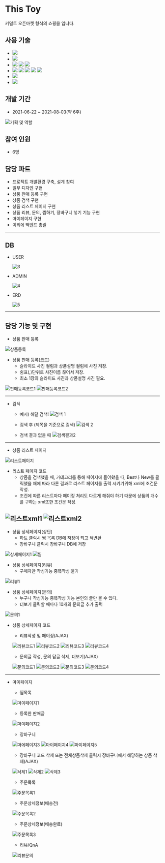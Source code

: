 # This Toy
 키덜트 오픈마켓 형식의 쇼핑몰 입니다.

## 사용 기술
* <img src="https://img.shields.io/badge/Spring-5.x-6DB33F?style=flat-square&logo=Spring&logoColor=6DB33F"/>
* <img src="https://img.shields.io/badge/Oracle-11g-F80000?style=flat-square&logo=Oracle&logoColor=F80000"/>
* <img src="https://img.shields.io/badge/Visual Studio Code-007ACC?style=flat-square&logo=Visual Studio Code&logoColor=white"/>
  <img src="https://img.shields.io/badge/Eclipse IDE-2C2255?style=flat-square&logo=Eclipse IDE&logoColor=white"/>
  <img src="https://img.shields.io/badge/Insomnia-5849BE?style=flat-square&logo=Insomnia&logoColor=white"/>
* <img src="https://img.shields.io/badge/JAVA-007396?style=flat-square&logo=Java&logoColor=white"/>  
  <img src="https://img.shields.io/badge/JavaScript-F7DF1E?style=flat-square&logo=JavaScript&logoColor=white"/>
  <img src="https://img.shields.io/badge/HTML5-E34F26?style=flat-square&logo=HTML5&logoColor=white"/>
  <img src="https://img.shields.io/badge/CSS3-1572B6?style=flat-square&logo=CSS3&logoColor=white"/>
  <img src="https://img.shields.io/badge/jQuery-0769AD?style=flat-square&logo=jQuery&logoColor=white"/>
* <img src="https://img.shields.io/badge/Apache Tomcat-9.0-FF9E0F?style=flat-square&logo=Apache Tomcat&logoColor=FF9E0F"/>
* <img src="https://img.shields.io/badge/Git-F05032?style=flat-square&logo=Git&logoColor=white"/>
  

## 개발 기간
* 2021-06-22 ~ 2021-08-03(약 6주)

 ![기획 및 역할](https://user-images.githubusercontent.com/77195474/130573066-258e62c6-efb9-4472-bc97-91b83b8313e9.PNG)
## 참여 인원
* 6명

## 담당 파트
* 프로젝트 개발환경 구축, 설계 참여
* 일부 디자인 구현
* 상품 판매 등록 구현
* 상품 검색 구현
* 상품 리스트 페이지 구현
* 상품 리뷰, 문의, 찜하기, 장바구니 넣기 기능 구현
* 마이페이지 구현
* 이외에 백엔드 총괄
---
## DB
* USER

  ![3](https://user-images.githubusercontent.com/80955533/130392513-86265a29-5993-4689-bae5-d5a25a0d0f44.jpg)

* ADMIN

  ![4](https://user-images.githubusercontent.com/80955533/130392509-1beac1fe-5a76-436a-ac4d-c947eab2c69d.jpg)

* ERD
 
  ![5](https://user-images.githubusercontent.com/80955533/130388497-d9186f5e-8bbd-4d39-be2c-578e4964c720.jpg)
---

## 담당 기능 및 구현
* 상품 판매 등록

![상품등록](https://user-images.githubusercontent.com/77195474/130574077-a856b49e-73eb-421d-b2f5-279ce1e9e4b2.PNG)

+ 상품 판매 등록(코드)
    - 슬라이드 사진 컬럼과 상품설명 컬럼에 사진 저장.
    - 쉼표(,)단위로 사진이름 끊어서 저장.
    - 최소 1장의 슬라이드 사진과 상품설명 사진 필요.

![판매등록코드1](https://user-images.githubusercontent.com/77195474/130574597-d1437090-8076-43f7-988f-ed2122847e3f.PNG) ![판매등록코드2](https://user-images.githubusercontent.com/77195474/130574658-a5671f0e-6a0d-42e4-ad79-eba003e99c42.PNG)

---

 * 검색
    - 예시) 해달 검색!
    ![검색 1](https://user-images.githubusercontent.com/80955533/130389910-a80c46e1-a3e8-4525-aab2-030a49f8607c.PNG)
            
    - 검색 후 (제목을 기준으로 검색)
    ![검색 2](https://user-images.githubusercontent.com/80955533/130389913-1e6522f4-999e-4b1b-beae-e1f267edbf95.PNG)
            
    - 검색 결과 없을 때
    ![검색결과2](https://user-images.githubusercontent.com/77195474/130575775-15ab0206-2568-4d78-957d-d6ed69298e3c.PNG)

---
* 상품 리스트 페이지

![리스트페이지](https://user-images.githubusercontent.com/77195474/130575999-b5d71bb2-673c-47a7-bfa0-8c3f34c14efe.PNG)

+ 리스트 페이지 코드
    - 상품을 검색했을 때, 카테고리를 통해 페이지에 들어왔을 때, Best나 New를 클릭했을 때에 따라 다른 결과로 리스트 페이지를 출력 시키기위해 xml에 조건문 작성.
    - 조건에 따른 리스트마다 페이징 처리도 다르게 해줘야 하기 때문에 상품의 개수를 구하는 xml또한 조건문 작성.

![리스트xml1](https://user-images.githubusercontent.com/77195474/130576350-65cc5210-cc76-4ff0-ab63-9be6b4f6b342.PNG) ![리스트xml2](https://user-images.githubusercontent.com/77195474/130576368-5ce4284f-633c-44bc-aa40-4710d0498aa0.PNG)
---

+ 상품 상세페이지(상단)
    - 하트 클릭시 찜 목록 DB에 저장이 되고 색변환 
    - 장바구니 클릭시 장바구니 DB에 저장

![상세페이지1](https://user-images.githubusercontent.com/77195474/130577884-4d77eb31-8b09-4424-8126-1ffb58610826.PNG) ![찜](https://user-images.githubusercontent.com/77195474/130577976-ce8efab1-4c09-4723-b1d6-7ef406c8e68b.PNG)
+ 상품 상세페이지(리뷰)
    - 구매자만 작성가능 중복작성 불가

![리뷰1](https://user-images.githubusercontent.com/77195474/130578288-6b5024b5-8093-4f70-b281-4b85c3965826.PNG)
+ 상품 상세페이지(문의)
    - 누구나 작성가능 중복작성 가능 본인의 글만 볼 수 있다.
    - 더보기 클릭할 때마다 10개의 문의글 추가 출력

![문의1](https://user-images.githubusercontent.com/77195474/130578989-70bce2c6-f949-440d-a68b-23108ac87ac7.PNG)
* 상품 상세페이지 코드
    - 리뷰작성 및 페이징(AJAX)

    ![리뷰코드1](https://user-images.githubusercontent.com/77195474/130580115-eef592a9-1e6a-4815-b3a8-2313fd14747c.PNG) 
    ![리뷰코드2](https://user-images.githubusercontent.com/77195474/130580160-af89b590-35b3-4d39-8f91-5ea98e6eb54c.PNG)
    ![리뷰코드3](https://user-images.githubusercontent.com/77195474/130580208-723e1704-9f79-4eff-8627-108b3632a871.PNG)
    ![리뷰코드4](https://user-images.githubusercontent.com/77195474/130580244-3ef885d4-62a8-4573-9e66-15b8a6303279.PNG)

    - 문의글 작성, 문의 답글 삭제, 더보기(AJAX)
 
    ![문의코드1](https://user-images.githubusercontent.com/77195474/130580452-263caf5c-88b1-4da1-8718-6bbccddcbbab.PNG)
    ![문의코드2](https://user-images.githubusercontent.com/77195474/130580504-e5fceb7a-3992-47db-b90f-09cf6606eff2.PNG)
    ![문의코드3](https://user-images.githubusercontent.com/77195474/130580524-5b4ba0f7-fca8-4bf3-97cc-fc07692d4c57.PNG)
    ![문의코드4](https://user-images.githubusercontent.com/77195474/130580544-bd1b4eca-123f-4e4c-9acc-2a164a6ed3e9.PNG)
---

* 마이페이지

    - 찜목록
   
    ![마이페이지1](https://user-images.githubusercontent.com/77195474/130581483-ebb7ce3d-c4ef-416b-8820-d82728a79a38.PNG)
    
    - 등록한 판매글
  
    ![마이페이지2](https://user-images.githubusercontent.com/77195474/130581632-baa9d2d0-5672-4bad-a56e-dbae69d746a2.PNG)

    - 장바구니
    
    ![마에페이지3](https://user-images.githubusercontent.com/77195474/130581662-c74e9f4a-547f-4b2e-adfd-edb99a897668.PNG)
    ![마이페이지4](https://user-images.githubusercontent.com/77195474/130581680-e0e1d89f-2dfe-4c9c-a760-d05f3c424d83.PNG)
    ![마이페이지5](https://user-images.githubusercontent.com/77195474/130581851-4ee4f841-21b0-4eb5-b7ed-568dd04431f5.PNG)

    - 장바구니 코드
    삭제 또는 전체상품삭제 클릭시 장바구니에서 해당하는 상품 삭제(AJAX)
    
    ![삭제1](https://user-images.githubusercontent.com/77195474/130582821-8fea63a2-bbdc-4fca-98a2-98c100667f21.PNG)
    ![삭제2](https://user-images.githubusercontent.com/77195474/130582889-406a751f-02ab-40a4-b205-dea4fa6d3785.PNG)
    ![삭제3](https://user-images.githubusercontent.com/77195474/130582925-8649aa20-2f96-48b1-ac0a-267204cfb805.PNG)
    
    - 주문목록
  
    ![주문목록1](https://user-images.githubusercontent.com/77195474/130581867-3538ec9a-b23f-4788-960b-6418aaf7987d.PNG)

    - 주문상세정보(배송전)
    
    ![주문목록2](https://user-images.githubusercontent.com/77195474/130581881-3e520afb-e7d4-4d52-bf49-6f5f5ec2f5ce.PNG)

    - 주문상세정보(배송완료)
    
    ![주문목록3](https://user-images.githubusercontent.com/77195474/130581903-41f587af-d8df-4861-8141-e3d892182393.PNG)

    - 리뷰/QnA
    
    ![리뷰문의](https://user-images.githubusercontent.com/77195474/130581930-f4b75692-fbfb-4576-b18d-83543ee5369a.PNG)
